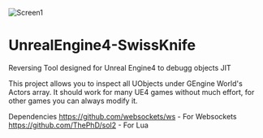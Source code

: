 ![Screen1](https://i.imgur.com/v6K9PNz.png)
# UnrealEngine4-SwissKnife
Reversing Tool designed for Unreal Engine4 to debugg objects JIT

This project allows you to inspect all UObjects under GEngine World's Actors array.
It should work for many UE4 games without much effort, for other games you can always modify it.

Dependencies
https://github.com/websockets/ws - For Websockets
https://github.com/ThePhD/sol2 - For Lua

